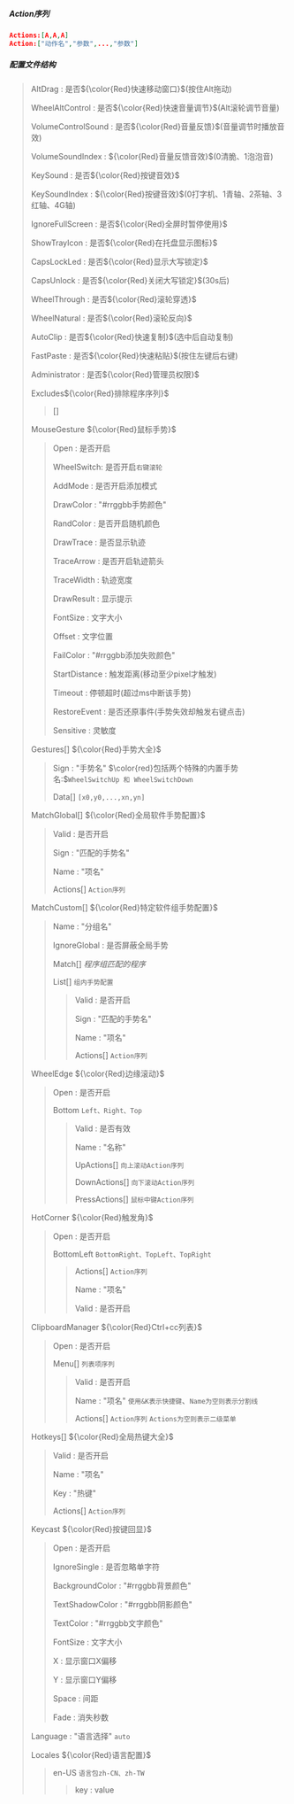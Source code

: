 ##### Action序列

```json
Actions:[A,A,A]
Action:["动作名","参数",...,"参数"]
```

##### 配置文件结构

> AltDrag : 是否${\color{Red}快速移动窗口}$(按住Alt拖动)
>
> WheelAltControl : 是否${\color{Red}快速音量调节}$(Alt滚轮调节音量)
>
> VolumeControlSound : 是否${\color{Red}音量反馈}$(音量调节时播放音效)
>
> VolumeSoundIndex : ${\color{Red}音量反馈音效}$(0清脆、1泡泡音)
>
> KeySound : 是否${\color{Red}按键音效}$
>
> KeySoundIndex : ${\color{Red}按键音效}$(0打字机、1青轴、2茶轴、3红轴、4G轴)
>
> IgnoreFullScreen : 是否${\color{Red}全屏时暂停使用}$
>
> ShowTrayIcon : 是否${\color{Red}在托盘显示图标}$
>
> 
>
> CapsLockLed : 是否${\color{Red}显示大写锁定}$
>
> CapsUnlock : 是否${\color{Red}关闭大写锁定}$(30s后)
>
> WheelThrough : 是否${\color{Red}滚轮穿透}$
>
> WheelNatural : 是否${\color{Red}滚轮反向}$
>
> AutoClip : 是否${\color{Red}快速复制}$(选中后自动复制)
>
> FastPaste : 是否${\color{Red}快速粘贴}$(按住左键后右键)
>
> Administrator : 是否${\color{Red}管理员权限}$
>
> 
>
> Excludes${\color{Red}排除程序序列}$
>
> > []
>
> 
>
> MouseGesture  ${\color{Red}鼠标手势}$
>
> > Open : 是否开启
> >
> > WheelSwitch: 是否开启`右键滚轮`
> >
> > AddMode : 是否开启添加模式
> >
> > DrawColor : "#rrggbb手势颜色"
> >
> > RandColor : 是否开启随机颜色
> >
> > DrawTrace : 是否显示轨迹
> >
> > TraceArrow : 是否开启轨迹箭头
> >
> > TraceWidth : 轨迹宽度
> >
> > DrawResult : 显示提示
> >
> > FontSize : 文字大小
> >
> > Offset : 文字位置
> >
> > FailColor : "#rrggbb添加失败颜色"
> >
> > StartDistance : 触发距离(移动至少pixel才触发)
> >
> > Timeout : 停顿超时(超过ms中断该手势)
> >
> > RestoreEvent : 是否还原事件(手势失效却触发右键点击)
> >
> > Sensitive : 灵敏度
>
> 
>
> Gestures[]  ${\color{Red}手势大全}$
>
> > Sign : "手势名"	$\color{red}包括两个特殊的内置手势名:$`WheelSwitchUp 和 WheelSwitchDown`
> >
> > Data[]	`[x0,y0,...,xn,yn]`
>
> 
>
> MatchGlobal[]  ${\color{Red}全局软件手势配置}$
>
> > Valid : 是否开启
> >
> > Sign : "匹配的手势名"
> >
> > Name : "项名"
> >
> > Actions[]	`Action序列`
> >
>
> 
>
> MatchCustom[]  ${\color{Red}特定软件组手势配置}$
>
> > Name : "分组名"
> >
> > IgnoreGlobal : 是否屏蔽全局手势
> >
> > Match[]	$程序组匹配的程序$
> > 
> > List[]	`组内手势配置`
> > 
> > > Valid : 是否开启
> > >
> > > Sign : "匹配的手势名"
> > >
> > > Name : "项名"
> > >
> > > Actions[]	`Action序列`
> > >
>
> 
>
> WheelEdge  ${\color{Red}边缘滚动}$
>
> > Open : 是否开启
> >
> > Bottom	`Left、Right、Top`
> >
> > > Valid : 是否有效
> > >
> > > Name : "名称"
> > >
> > > UpActions[]	`向上滚动Action序列`
> > >
> > > DownActions[]	`向下滚动Action序列`
> > >
> > > PressActions[]	`鼠标中键Action序列`
> > >
>
> 
>
> HotCorner  ${\color{Red}触发角}$
>
> > Open : 是否开启
> >
> > BottomLeft		`BottomRight、TopLeft、TopRight`
> >
> > > Actions[]	`Action序列`
> > >
> > > Name : "项名"
> > >
> > > Valid : 是否开启
>
> 
>
> ClipboardManager  ${\color{Red}Ctrl+cc列表}$
>
> > Open : 是否开启
> >
> > Menu[]	`列表项序列`
> >
> > > Valid : 是否开启
> > >
> > > Name : "项名"		`使用&K表示快捷键`、`Name为空则表示分割线`
> > >
> > > Actions[]	`Action序列`		`Actions为空则表示二级菜单`
> > >
>
> 
>
> Hotkeys[]  ${\color{Red}全局热键大全}$
>
> > Valid : 是否开启
> >
> > Name : "项名"
> >
> > Key : "热键"
> >
> > Actions[]	`Action序列`
> >
>
> 
>
> Keycast  ${\color{Red}按键回显}$
>
> > Open : 是否开启
> >
> > IgnoreSingle : 是否忽略单字符
> >
> > BackgroundColor : "#rrggbb背景颜色"
> >
> > TextShadowColor : "#rrggbb阴影颜色"
> >
> > TextColor : "#rrggbb文字颜色"
> >
> > FontSize : 文字大小
> >
> > X : 显示窗口X偏移
> >
> > Y : 显示窗口Y偏移
> >
> > Space : 间距
> >
> > Fade : 消失秒数
>
> 
>
> Language : "语言选择"		`auto`
>
> Locales ${\color{Red}语言配置}$
>
> > en-US		`语言包zh-CN、zh-TW`
> >
> > > key : value
>

